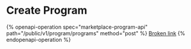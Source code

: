 # Create Program

{% openapi-operation spec="marketplace-program-api" path="/public/v1/program/programs" method="post" %}
[Broken link](broken-reference)
{% endopenapi-operation %}
